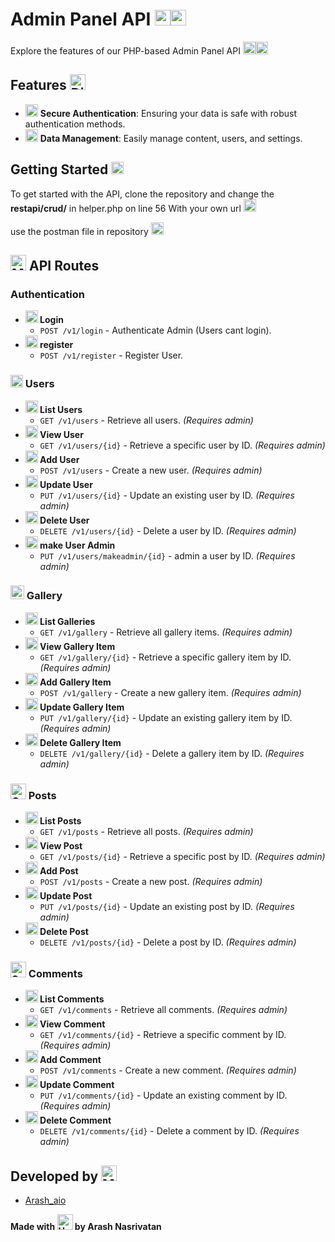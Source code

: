 # Admin Panel API <img src="https://raw.githubusercontent.com/Tarikul-Islam-Anik/Telegram-Animated-Emojis/main/Travel%20and%20Places/Rocket.webp" alt="Rocket" width="25" height="25" /><img src="https://raw.githubusercontent.com/Tarikul-Islam-Anik/Telegram-Animated-Emojis/main/Activity/Sparkles.webp" alt="Sparkles" width="25" height="25" />

Explore the features of our PHP-based Admin Panel API <img src="https://raw.githubusercontent.com/Tarikul-Islam-Anik/Telegram-Animated-Emojis/main/Objects/Toolbox.webp" alt="Toolbox" width="20" height="20" /><img src="https://raw.githubusercontent.com/Tarikul-Islam-Anik/Telegram-Animated-Emojis/main/Objects/Bar%20Chart.webp" alt="Bar Chart" width="20" height="20" />

## Features <img src="https://raw.githubusercontent.com/Tarikul-Islam-Anik/Telegram-Animated-Emojis/main/Symbols/Dizzy.webp" alt="Dizzy" width="25" height="25" />
- <img src="https://raw.githubusercontent.com/Tarikul-Islam-Anik/Telegram-Animated-Emojis/main/Objects/Locked%20With%20Key.webp" alt="Locked With Key" width="20" height="20" /> **Secure Authentication**: Ensuring your data is safe with robust authentication methods.
- <img src="https://raw.githubusercontent.com/Tarikul-Islam-Anik/Telegram-Animated-Emojis/main/Objects/Bar%20Chart.webp" alt="Bar Chart" width="20" height="20" /> **Data Management**: Easily manage content, users, and settings.

## Getting Started <img src="https://raw.githubusercontent.com/Tarikul-Islam-Anik/Telegram-Animated-Emojis/main/Travel%20and%20Places/Rocket.webp" alt="Rocket" width="20" height="20" />

To get started with the API, clone the repository and change the **restapi/crud/** in helper.php on line 56 With your own url <img src="https://raw.githubusercontent.com/Tarikul-Islam-Anik/Telegram-Animated-Emojis/main/Objects/Light%20Bulb.webp" alt="Light Bulb" width="20" height="20" />

use the postman file in repository <img src="https://raw.githubusercontent.com/Tarikul-Islam-Anik/Telegram-Animated-Emojis/main/Objects/Gem%20Stone.webp" alt="Gem Stone" width="20" height="20" />

## <img src="https://raw.githubusercontent.com/Tarikul-Islam-Anik/Telegram-Animated-Emojis/main/Objects/Memo.webp" alt="Memo" width="25" height="25" /> API Routes

### Authentication
- **<img src="https://raw.githubusercontent.com/Tarikul-Islam-Anik/Telegram-Animated-Emojis/main/Objects/Locked%20With%20Key.webp" alt="Locked With Key" width="20" height="20" /> Login**
  - `POST /v1/login` - Authenticate Admin (Users cant login).
- **<img src="https://raw.githubusercontent.com/Tarikul-Islam-Anik/Telegram-Animated-Emojis/main/Objects/Locked%20With%20Key.webp" alt="Locked With Key" width="20" height="20" /> register**
  - `POST /v1/register` - Register User.

### <img src="https://raw.githubusercontent.com/Tarikul-Islam-Anik/Telegram-Animated-Emojis/main/People/Busts%20In%20Silhouette.webp" alt="Busts In Silhouette" width="20" height="20" /> Users
- **<img src="https://raw.githubusercontent.com/Tarikul-Islam-Anik/Telegram-Animated-Emojis/main/Objects/File%20Folder.webp" alt="File Folder" width="20" height="20" /> List Users**
  - `GET /v1/users` - Retrieve all users. _(Requires admin)_
- **<img src="https://raw.githubusercontent.com/Tarikul-Islam-Anik/Telegram-Animated-Emojis/main/Objects/Magnifying%20Glass%20Tilted%20Left.webp" alt="Magnifying Glass Tilted Left" width="20" height="20" /> View User**
  - `GET /v1/users/{id}` - Retrieve a specific user by ID. _(Requires admin)_
- **<img src="https://raw.githubusercontent.com/Tarikul-Islam-Anik/Telegram-Animated-Emojis/main/Objects/Inbox%20Tray.webp" alt="Inbox Tray" width="20" height="20" /> Add User**
  - `POST /v1/users` - Create a new user. _(Requires admin)_
- **<img src="https://raw.githubusercontent.com/Tarikul-Islam-Anik/Telegram-Animated-Emojis/main/Objects/Toolbox.webp" alt="Toolbox" width="20" height="20" /> Update User**
  - `PUT /v1/users/{id}` - Update an existing user by ID. _(Requires admin)_
- **<img src="https://raw.githubusercontent.com/Tarikul-Islam-Anik/Telegram-Animated-Emojis/main/Symbols/Collision.webp" alt="Collision" width="20" height="20" /> Delete User**
  - `DELETE /v1/users/{id}` - Delete a user by ID. _(Requires admin)_
- **<img src="https://raw.githubusercontent.com/Tarikul-Islam-Anik/Telegram-Animated-Emojis/main/Objects/Bar%20Chart.webp" alt="Bar Chart" width="20" height="20" /> make User Admin**
  - `PUT /v1/users/makeadmin/{id}` - admin a user by ID. _(Requires admin)_

### <img src="https://raw.githubusercontent.com/Tarikul-Islam-Anik/Telegram-Animated-Emojis/main/People/Family%20Man%20Woman%20Girl%20Boy.webp" alt="Family Man Woman Girl Boy" width="22" height="22" /> Gallery
- **<img src="https://raw.githubusercontent.com/Tarikul-Islam-Anik/Telegram-Animated-Emojis/main/Objects/File%20Folder.webp" alt="File Folder" width="20" height="20" /> List Galleries**
  - `GET /v1/gallery` - Retrieve all gallery items. _(Requires admin)_
- **<img src="https://raw.githubusercontent.com/Tarikul-Islam-Anik/Telegram-Animated-Emojis/main/Objects/Magnifying%20Glass%20Tilted%20Left.webp" alt="Magnifying Glass Tilted Left" width="20" height="20" /> View Gallery Item**
  - `GET /v1/gallery/{id}` - Retrieve a specific gallery item by ID. _(Requires admin)_
- **<img src="https://raw.githubusercontent.com/Tarikul-Islam-Anik/Telegram-Animated-Emojis/main/Objects/Inbox%20Tray.webp" alt="Inbox Tray" width="20" height="20" /> Add Gallery Item**
  - `POST /v1/gallery` - Create a new gallery item. _(Requires admin)_
- **<img src="https://raw.githubusercontent.com/Tarikul-Islam-Anik/Telegram-Animated-Emojis/main/Objects/Toolbox.webp" alt="Toolbox" width="20" height="20" /> Update Gallery Item**
  - `PUT /v1/gallery/{id}` - Update an existing gallery item by ID. _(Requires admin)_
- **<img src="https://raw.githubusercontent.com/Tarikul-Islam-Anik/Telegram-Animated-Emojis/main/Symbols/Collision.webp" alt="Collision" width="20" height="20" /> Delete Gallery Item**
  - `DELETE /v1/gallery/{id}` - Delete a gallery item by ID. _(Requires admin)_

### <img src="https://raw.githubusercontent.com/Tarikul-Islam-Anik/Telegram-Animated-Emojis/main/Travel%20and%20Places/Camping.webp" alt="Camping" width="25" height="25" /> Posts
- **<img src="https://raw.githubusercontent.com/Tarikul-Islam-Anik/Telegram-Animated-Emojis/main/Objects/File%20Folder.webp" alt="File Folder" width="20" height="20" /> List Posts**
  - `GET /v1/posts` - Retrieve all posts. _(Requires admin)_
- **<img src="https://raw.githubusercontent.com/Tarikul-Islam-Anik/Telegram-Animated-Emojis/main/Objects/Magnifying%20Glass%20Tilted%20Left.webp" alt="Magnifying Glass Tilted Left" width="20" height="20" /> View Post**
  - `GET /v1/posts/{id}` - Retrieve a specific post by ID. _(Requires admin)_
- **<img src="https://raw.githubusercontent.com/Tarikul-Islam-Anik/Telegram-Animated-Emojis/main/Objects/Inbox%20Tray.webp" alt="Inbox Tray" width="20" height="20" /> Add Post**
  - `POST /v1/posts` - Create a new post. _(Requires admin)_
- **<img src="https://raw.githubusercontent.com/Tarikul-Islam-Anik/Telegram-Animated-Emojis/main/Objects/Toolbox.webp" alt="Toolbox" width="20" height="20" /> Update Post**
  - `PUT /v1/posts/{id}` - Update an existing post by ID. _(Requires admin)_
- **<img src="https://raw.githubusercontent.com/Tarikul-Islam-Anik/Telegram-Animated-Emojis/main/Symbols/Collision.webp" alt="Collision" width="20" height="20" /> Delete Post**
  - `DELETE /v1/posts/{id}` - Delete a post by ID. _(Requires admin)_

### <img src="https://raw.githubusercontent.com/Tarikul-Islam-Anik/Telegram-Animated-Emojis/main/Symbols/Speech%20Balloon.webp" alt="Speech Balloon" width="25" height="25" /> Comments
- **<img src="https://raw.githubusercontent.com/Tarikul-Islam-Anik/Telegram-Animated-Emojis/main/Objects/File%20Folder.webp" alt="File Folder" width="20" height="20" /> List Comments**
  - `GET /v1/comments` - Retrieve all comments. _(Requires admin)_
- **<img src="https://raw.githubusercontent.com/Tarikul-Islam-Anik/Telegram-Animated-Emojis/main/Objects/Magnifying%20Glass%20Tilted%20Left.webp" alt="Magnifying Glass Tilted Left" width="20" height="20" /> View Comment**
  - `GET /v1/comments/{id}` - Retrieve a specific comment by ID. _(Requires admin)_
- **<img src="https://raw.githubusercontent.com/Tarikul-Islam-Anik/Telegram-Animated-Emojis/main/Objects/Inbox%20Tray.webp" alt="Inbox Tray" width="20" height="20" /> Add Comment**
  - `POST /v1/comments` - Create a new comment. _(Requires admin)_
- **<img src="https://raw.githubusercontent.com/Tarikul-Islam-Anik/Telegram-Animated-Emojis/main/Objects/Toolbox.webp" alt="Toolbox" width="20" height="20" /> Update Comment**
  - `PUT /v1/comments/{id}` - Update an existing comment by ID. _(Requires admin)_
- **<img src="https://raw.githubusercontent.com/Tarikul-Islam-Anik/Telegram-Animated-Emojis/main/Symbols/Collision.webp" alt="Collision" width="20" height="20" /> Delete Comment**
  - `DELETE /v1/comments/{id}` - Delete a comment by ID. _(Requires admin)_


## Developed by <img src="https://raw.githubusercontent.com/Tarikul-Islam-Anik/Telegram-Animated-Emojis/main/People/Man%20Technologist.webp" alt="Man Technologist" width="25" height="25" />

- [Arash_aio](https://t.me/arash_aio)


**Made with <img src="https://raw.githubusercontent.com/Tarikul-Islam-Anik/Telegram-Animated-Emojis/main/Symbols/Heart%20On%20Fire.webp" alt="Heart On Fire" width="25" height="25" /> by Arash Nasrivatan**
